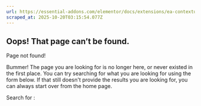 ```yaml
---
url: https://essential-addons.com/elementor/docs/extensions/ea-contextual-content/
scraped_at: 2025-10-20T03:15:54.077Z
---
```


## Oops! That page can’t be found.

Page not found!

Bummer! The page you are looking for is no longer here, or never existed in the first place. You can try searching for what you are looking for using the form below. If that still doesn't provide the results you are looking for, you can always start over from the home page.

Search for :